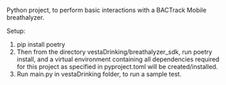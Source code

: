 Python project, to perform basic interactions with a BACTrack Mobile breathalyzer.

Setup:

1. pip install poetry
2. Then from the directory vestaDrinking/breathalyzer_sdk, run poetry install, and a virtual environment containing  all dependencies 
required for this project as specified in pyproject.toml will be created/installed.
3. Run main.py in vestaDrinking folder, to run a sample test.
   

